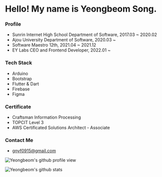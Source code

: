 # Hello! My name is Yeongbeom Song.

### Profile
- Sunrin Internet High School Department of Software, 2017.03 ~ 2020.02
- Ajou University Department of Software, 2020.03 ~
- Software Maestro 12th, 2021.04 ~ 2021.12
- EY Labs CEO and Frontend Developer, 2022.01 ~

### Tech Stack
- Arduino
- Bootstrap
- Flutter & Dart
- Firebase
- Figma


### Certificate
- Craftsman Information Processing
- TOPCIT Level 3 
- AWS Certificated Solutions Architect - Associate


### Contact Me
- gnyf0915@gmail.com

![Yeongbeom's github profile view](https://komarev.com/ghpvc/?username=GENYF)

![Yeongbeom's github stats](https://github-readme-stats.vercel.app/api?username=GENYF&count_private=true&show_icons=true)
